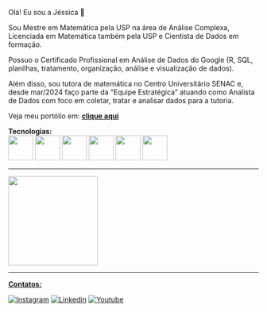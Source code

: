 Olá! Eu sou a Jéssica 👋


Sou Mestre em Matemática pela USP na área de Análise Complexa, Licenciada em Matemática também pela USP e Cientista de Dados em formação.  

Possuo o Certificado Profissional em Análise de Dados do Google (R, SQL, planilhas, tratamento, organização, análise e visualização de dados).  

Além disso, sou tutora de matemática no Centro Universitário SENAC e, desde mar/2024 faço parte da “Equipe Estratégica” atuando como Analista de Dados com foco em coletar, tratar e analisar dados para a tutoria.  

Veja meu portólio em: **[clique aqui](https://jessycalais.quarto.pub/meu-portfolio-de-dados/)**

**Tecnologias:**  
<img loading="lazy" src="https://cdn.jsdelivr.net/gh/devicons/devicon/icons/python/python-original-wordmark.svg" width="50" height="50"/>
<img src="https://cdn.jsdelivr.net/gh/devicons/devicon/icons/r/r-original.svg" width="50" height="50"/>
<img src="https://cdn.jsdelivr.net/gh/devicons/devicon@latest/icons/azuresqldatabase/azuresqldatabase-original.svg" width="50" height="50"/>
<img src="https://cdn.jsdelivr.net/gh/devicons/devicon@latest/icons/git/git-original-wordmark.svg" width="50" height="50"/>
<img src="https://cdn.jsdelivr.net/gh/devicons/devicon@latest/icons/latex/latex-original.svg" width="50" height="50"/>
<img src="https://cdn.jsdelivr.net/gh/devicons/devicon@latest/icons/poetry/poetry-original.svg" width="50" height="50"/>
          
                    

---
<div>
<a href="https://github.com/jessycalais">
<img loading="lazy" height="180em" src="https://github-readme-stats.vercel.app/api?username=jessycalais&show_icons=true&theme=transparent&include_all_commits=true&count_private=true"/>
  
</div>

---

**Contatos:**

[![Instagram](https://img.shields.io/badge/Instagram-E4405F?style=for-the-badge&logo=instagram&logoColor=white)](https://www.instagram.com/jessyca_lais/)
[![Linkedin](https://img.shields.io/badge/LinkedIn-0077B5?style=for-the-badge&logo=linkedin&logoColor=white)](https://www.linkedin.com/in/jessicalcbarros/)
[![Youtube](https://img.shields.io/badge/YouTube-FF0000?style=for-the-badge&logo=youtube&logoColor=white)](https://www.youtube.com/@jessicabarros6091)

<!--
**jessycalais/jessycalais** is a ✨ _special_ ✨ repository because its `README.md` (this file) appears on your GitHub profile.

Here are some ideas to get you started:

- 🔭 I’m currently working on ...
- 🌱 I’m currently learning ...
- 👯 I’m looking to collaborate on ...
- 🤔 I’m looking for help with ...
- 💬 Ask me about ...
- 📫 How to reach me: ...
- 😄 Pronouns: ...
- ⚡ Fun fact: ...
-->
